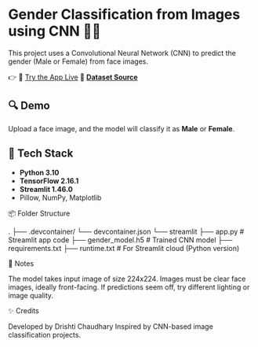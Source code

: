 # Gender Classification from Images using CNN 🧠📸

This project uses a Convolutional Neural Network (CNN) to predict the gender (Male or Female) from face images.

👉 🔗 [Try the App Live](https://gender-classification-from-images-using-cnn-ysevgqkhuks68euk2b.streamlit.app/)
📁 [**Dataset Source**](https://www.kaggle.com/datasets/cashutosh/gender-classification-dataset)

## 🔍 Demo

Upload a face image, and the model will classify it as **Male** or **Female**.

## 🧰 Tech Stack

- **Python 3.10**
- **TensorFlow 2.16.1**
- **Streamlit 1.46.0**
- Pillow, NumPy, Matplotlib

📦 Folder Structure

.
├── .devcontainer/
    └── devcontainer.json
└── streamlit
├── app.py                  # Streamlit app code
├── gender_model.h5         # Trained CNN model
├── requirements.txt
├── runtime.txt             # For Streamlit cloud (Python version)

📌 Notes

The model takes input image of size 224x224.
Images must be clear face images, ideally front-facing.
If predictions seem off, try different lighting or image quality.

✨ Credits

Developed by Drishti Chaudhary
Inspired by CNN-based image classification projects.
